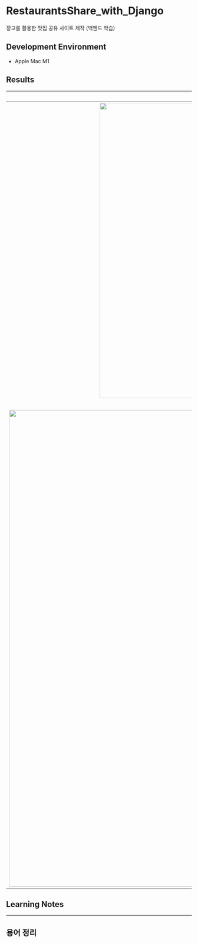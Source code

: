 # RestaurantsShare_with_Django
장고를 활용한 맛집 공유 사이트 제작 (백엔드 학습)

## Development Environment
- Apple Mac M1

## Results
|Main|Create Category|Create Restaurant|Mail|
|:--:|:--:|:--:|:--:|
<img width="800" alt="스크린샷 2024-01-01 오후 8 35 37" src="https://github.com/PSLeon24/RestaurantsShare_with_Django/assets/59058869/31aef0c1-320a-4733-ab43-bfc633c63b7e">|<img width="800" alt="스크린샷 2024-01-01 오후 8 35 52" src="https://github.com/PSLeon24/RestaurantsShare_with_Django/assets/59058869/0a0d9fc8-0d0e-4179-9325-2db55bae9149">|<img width="800" alt="스크린샷 2024-01-01 오후 8 35 22" src="https://github.com/PSLeon24/RestaurantsShare_with_Django/assets/59058869/42de656c-6df7-4ae0-b719-04ccb0065488">|<img width="235" alt="스크린샷 2024-01-01 오후 8 35 11" src="https://github.com/PSLeon24/RestaurantsShare_with_Django/assets/59058869/201de853-98da-421b-81ee-3b23ea6be303">|
|<b>Detailed Restaurant Information</b>|<b>Update Restaurant</b>|<b>Refactoring Code</b>|<b>Sending Email Result</b>|
|<img width="1291" alt="스크린샷 2024-01-01 오후 8 39 26" src="https://github.com/PSLeon24/RestaurantsShare_with_Django/assets/59058869/fdcecf97-75a5-43b3-93f2-ba85b93f3976">|<img width="1292" alt="스크린샷 2024-01-01 오후 8 39 40" src="https://github.com/PSLeon24/RestaurantsShare_with_Django/assets/59058869/4db22701-dd1a-45b0-b378-917da88760ab">|<img width="436" alt="스크린샷 2024-01-01 오후 9 43 24" src="https://github.com/PSLeon24/RestaurantsShare_with_Django/assets/59058869/0433b5f4-01e5-4758-87e2-f4baff1cc724">|<img width="301" alt="스크린샷 2024-01-01 오후 9 43 05" src="https://github.com/PSLeon24/RestaurantsShare_with_Django/assets/59058869/26155fcb-0aa7-4616-8182-b3844a80e8f9">|

## Learning Notes

----
## 용어 정리
